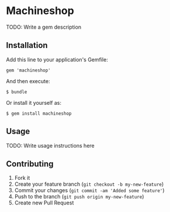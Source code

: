 # Machineshop

TODO: Write a gem description

## Installation

Add this line to your application's Gemfile:

    gem 'machineshop'

And then execute:

    $ bundle

Or install it yourself as:

    $ gem install machineshop

## Usage

TODO: Write usage instructions here

## Contributing

1. Fork it
2. Create your feature branch (`git checkout -b my-new-feature`)
3. Commit your changes (`git commit -am 'Added some feature'`)
4. Push to the branch (`git push origin my-new-feature`)
5. Create new Pull Request

